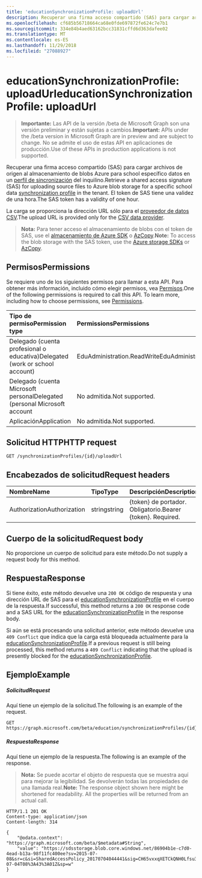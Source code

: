 ```yaml
---
title: 'educationSynchronizationProfile: uploadUrl'
description: Recuperar una firma acceso compartido (SAS) para cargar archivos de origen para el almacenamiento de Azure blob para un perfil de sincronización de datos de school específicos en el inquilino. El token de SAS tiene una validez de una hora.
ms.openlocfilehash: cf685b56718664ca68e0fde697872fe624c7e7b1
ms.sourcegitcommit: 334e84b4aed63162bcc31831cffd6d363dafee02
ms.translationtype: MT
ms.contentlocale: es-ES
ms.lasthandoff: 11/29/2018
ms.locfileid: "27088927"
---
```

# <a name="educationsynchronizationprofile-uploadurl"></a><span data-ttu-id="d7057-104">educationSynchronizationProfile: uploadUrl</span><span class="sxs-lookup"><span data-stu-id="d7057-104">educationSynchronizationProfile: uploadUrl</span></span>

> <span data-ttu-id="d7057-105">**Importante:** Las API de la versión /beta de Microsoft Graph son una versión preliminar y están sujetas a cambios.</span><span class="sxs-lookup"><span data-stu-id="d7057-105">**Important:** APIs under the /beta version in Microsoft Graph are in preview and are subject to change.</span></span> <span data-ttu-id="d7057-106">No se admite el uso de estas API en aplicaciones de producción.</span><span class="sxs-lookup"><span data-stu-id="d7057-106">Use of these APIs in production applications is not supported.</span></span>

<span data-ttu-id="d7057-107">Recuperar una firma acceso compartido (SAS) para cargar archivos de origen al almacenamiento de blobs Azure para school específico datos en un [perfil de sincronización](../resources/educationsynchronizationprofile.md) del inquilino.</span><span class="sxs-lookup"><span data-stu-id="d7057-107">Retrieve a shared access signature (SAS) for uploading source files to Azure blob storage for a specific school data [synchronization profile](../resources/educationsynchronizationprofile.md) in the tenant.</span></span> <span data-ttu-id="d7057-108">El token de SAS tiene una validez de una hora.</span><span class="sxs-lookup"><span data-stu-id="d7057-108">The SAS token has a validity of one hour.</span></span>

<span data-ttu-id="d7057-109">La carga se proporciona la dirección URL sólo para el [proveedor de datos CSV](../resources/educationcsvdataprovider.md).</span><span class="sxs-lookup"><span data-stu-id="d7057-109">The upload URL is provided only for the [CSV data provider](../resources/educationcsvdataprovider.md).</span></span>

> <span data-ttu-id="d7057-110">**Nota:** Para tener acceso el almacenamiento de blobs con el token de SAS, use el [almacenamiento de Azure SDK](https://github.com/search?q=org%3AAzure+azure-storage) o [AzCopy](https://docs.microsoft.com/en-us/azure/storage/storage-use-azcopy).</span><span class="sxs-lookup"><span data-stu-id="d7057-110">**Note:** To access the blob storage with the SAS token, use the [Azure storage SDKs](https://github.com/search?q=org%3AAzure+azure-storage) or [AzCopy](https://docs.microsoft.com/en-us/azure/storage/storage-use-azcopy).</span></span>

## <a name="permissions"></a><span data-ttu-id="d7057-111">Permisos</span><span class="sxs-lookup"><span data-stu-id="d7057-111">Permissions</span></span>
<span data-ttu-id="d7057-p104">Se requiere uno de los siguientes permisos para llamar a esta API. Para obtener más información, incluido cómo elegir permisos, vea [Permisos](/graph/permissions-reference).</span><span class="sxs-lookup"><span data-stu-id="d7057-p104">One of the following permissions is required to call this API. To learn more, including how to choose permissions, see [Permissions](/graph/permissions-reference).</span></span>

| <span data-ttu-id="d7057-114">Tipo de permiso</span><span class="sxs-lookup"><span data-stu-id="d7057-114">Permission type</span></span> | <span data-ttu-id="d7057-115">Permissions</span><span class="sxs-lookup"><span data-stu-id="d7057-115">Permissions</span></span> |
|:-----------|:----------|
| <span data-ttu-id="d7057-116">Delegado (cuenta profesional o educativa)</span><span class="sxs-lookup"><span data-stu-id="d7057-116">Delegated (work or school account)</span></span> | <span data-ttu-id="d7057-117">EduAdministration.ReadWrite</span><span class="sxs-lookup"><span data-stu-id="d7057-117">EduAdministration.ReadWrite</span></span> |
|<span data-ttu-id="d7057-118">Delegado (cuenta Microsoft personal</span><span class="sxs-lookup"><span data-stu-id="d7057-118">Delegated (personal Microsoft account</span></span>|<span data-ttu-id="d7057-119">No admitida.</span><span class="sxs-lookup"><span data-stu-id="d7057-119">Not supported.</span></span>|
|<span data-ttu-id="d7057-120">Aplicación</span><span class="sxs-lookup"><span data-stu-id="d7057-120">Application</span></span>|<span data-ttu-id="d7057-121">No admitida.</span><span class="sxs-lookup"><span data-stu-id="d7057-121">Not supported.</span></span>|

## <a name="http-request"></a><span data-ttu-id="d7057-122">Solicitud HTTP</span><span class="sxs-lookup"><span data-stu-id="d7057-122">HTTP request</span></span>
<!-- { "blockType": "ignored" } -->
```http
GET /synchronizationProfiles/{id}/uploadUrl
```

## <a name="request-headers"></a><span data-ttu-id="d7057-123">Encabezados de solicitud</span><span class="sxs-lookup"><span data-stu-id="d7057-123">Request headers</span></span>
| <span data-ttu-id="d7057-124">Nombre</span><span class="sxs-lookup"><span data-stu-id="d7057-124">Name</span></span>       | <span data-ttu-id="d7057-125">Tipo</span><span class="sxs-lookup"><span data-stu-id="d7057-125">Type</span></span> | <span data-ttu-id="d7057-126">Descripción</span><span class="sxs-lookup"><span data-stu-id="d7057-126">Description</span></span>|
|:-----------|:------|:----------|
| <span data-ttu-id="d7057-127">Authorization</span><span class="sxs-lookup"><span data-stu-id="d7057-127">Authorization</span></span>  | <span data-ttu-id="d7057-128">string</span><span class="sxs-lookup"><span data-stu-id="d7057-128">string</span></span>  | <span data-ttu-id="d7057-p105">{token} de portador. Obligatorio.</span><span class="sxs-lookup"><span data-stu-id="d7057-p105">Bearer {token}. Required.</span></span>  |

## <a name="request-body"></a><span data-ttu-id="d7057-131">Cuerpo de la solicitud</span><span class="sxs-lookup"><span data-stu-id="d7057-131">Request body</span></span>
<span data-ttu-id="d7057-132">No proporcione un cuerpo de solicitud para este método.</span><span class="sxs-lookup"><span data-stu-id="d7057-132">Do not supply a request body for this method.</span></span>
## <a name="response"></a><span data-ttu-id="d7057-133">Respuesta</span><span class="sxs-lookup"><span data-stu-id="d7057-133">Response</span></span>
<span data-ttu-id="d7057-134">Si tiene éxito, este método devuelve una `200 OK` código de respuesta y una dirección URL de SAS para el [educationSynchronizationProfile](../resources/educationsynchronizationprofile.md) en el cuerpo de la respuesta.</span><span class="sxs-lookup"><span data-stu-id="d7057-134">If successful, this method returns a `200 OK` response code and a SAS URL for the [educationSynchronizationProfile](../resources/educationsynchronizationprofile.md) in the response body.</span></span>

<span data-ttu-id="d7057-135">Si aún se está procesando una solicitud anterior, este método devuelve una `409 Conflict` que indica que la carga está bloqueada actualmente para la [educationSynchronizationProfile](../resources/educationsynchronizationprofile.md).</span><span class="sxs-lookup"><span data-stu-id="d7057-135">If a previous request is still being processed, this method returns a `409 Conflict` indicating that the upload is presently blocked for the [educationSynchronizationProfile](../resources/educationsynchronizationprofile.md).</span></span>

## <a name="example"></a><span data-ttu-id="d7057-136">Ejemplo</span><span class="sxs-lookup"><span data-stu-id="d7057-136">Example</span></span>
##### <a name="request"></a><span data-ttu-id="d7057-137">Solicitud</span><span class="sxs-lookup"><span data-stu-id="d7057-137">Request</span></span>
<span data-ttu-id="d7057-138">Aquí tiene un ejemplo de la solicitud.</span><span class="sxs-lookup"><span data-stu-id="d7057-138">The following is an example of the request.</span></span>
<!-- {
  "blockType": "request",
  "name": "get_educationSynchronizationProfile_uploadurl"
}-->
```http
GET https://graph.microsoft.com/beta/education/synchronizationProfiles/{id}/uploadUrl
```

##### <a name="response"></a><span data-ttu-id="d7057-139">Respuesta</span><span class="sxs-lookup"><span data-stu-id="d7057-139">Response</span></span>
<span data-ttu-id="d7057-140">Aquí tiene un ejemplo de la respuesta.</span><span class="sxs-lookup"><span data-stu-id="d7057-140">The following is an example of the response.</span></span> 

><span data-ttu-id="d7057-p106">**Nota:** Se puede acortar el objeto de respuesta que se muestra aquí para mejorar la legibilidad. Se devolverán todas las propiedades de una llamada real.</span><span class="sxs-lookup"><span data-stu-id="d7057-p106">**Note:** The response object shown here might be shortened for readability. All the properties will be returned from an actual call.</span></span>

<!-- {
  "blockType": "response",
  "@odata.type": "String",
} -->
```http
HTTP/1.1 201 OK
Content-type: application/json
Content-length: 314

{
    "@odata.context": "https://graph.microsoft.com/beta/$metadata#String",
    "value": "https://sdsstorage.blob.core.windows.net/86904b1e-c7d0-4ead-b13a-98f11fc400ee?sv=2015-07-08&sr=c&si=SharedAccessPolicy_20170704044441&sig=CH65vxxqXETCkQNH0Lfsu31cUo0s0XcEEo0OE2YiL6Q%3D&se=2017-07-04T08%3A43%3A01Z&sp=w"
}
```
